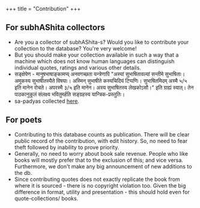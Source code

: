 +++
title = "Contribution"
+++

## For subhAShita collectors
- Are you a collector of subhAShita-s? Would you like to contribute your collection to the database? You're very welcome!
- But you should make your collection available in such a way that a machine which does not know human languages can distinguish individual quotes, ratings and various other details.
- सङ्क्षेपेण - मानुषभाषाङ्कामप्य् अनवगच्छता यन्त्रेणापि "अस्यां सुभाषितावल्यां सन्तीमे सुभाषिताः। अमुकस्य सुभाषीतस्यैते विषयाः। अस्मिन् सुभाषीते कस्यचिदियं टिप्पणिः। सुभाषितमिदम् अस्मै ५/५ इति मानेन रोचते। अपरस्मै ३/५ इति मानेन। अस्य सुभाषितस्य लेखकोऽसौ।" इति ग्राह्यं स्यात्। तेन पाठकानुकूलं संलक्ष्य भवितुमर्हति सङ्ग्रहस्य यान्त्रिक-प्रस्तुतिः।
- sa-padyas collected [here](https://github.com/subhAShita/db_toml_md_sa_padya).

## For poets
- Contributing to this database counts as publication. There will be clear public record of the contribution, with edit history. So, no need to fear theft followed by inability to prove priority.
- Generally, no need to worry about book sale revenue. People who like books will mostly prefer that to the exclusion of this; and vice versa. Furthermore, we don't make any big announcement of new additions to the db.
- Since contributing quotes does not exactly replicate the book from where it is sourced - there is no copyright violation too. Given the big difference in format, utility and presentation - this should hold even for quote-collections/ books.